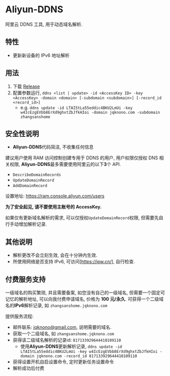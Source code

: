 # Aliyun-DDNS

阿里云 DDNS 工具, 用于动态域名解析.

## 特性

- 更新新设备的 IPv6 地址解析

## 用法

1. 下载 [Release]()
2. 配置参数运行, `ddns <list | update> -id <AccessKey ID> -key <AccessKey> -domain <domain> [-subdomain <subdomain>] [-record_id <record_id>]`
   - e.g. `ddns update -id LTAI5tLa55eddic4BKU2LmUi -key w4IcEzgEVbb8ErXd9ghxtZbJfkHIoi -domain jqknono.com -subdomain zhangsanshome`

## 安全性说明

- **Aliyun-DDNS**代码简洁, 不收集任何信息

建议用户使用 RAM 访问控制创建专用于 DDNS 的用户, 用户权限仅授权 DNS 相关权限, **Aliyun-DDNS**最多需要使用阿里云的以下**3**个 API.

- `DescribeDomainRecords`
- `UpdateDomainRecord`
- `AddDomainRecord`

设置地址: https://ram.console.aliyun.com/users

**为了安全起见, 请不要使用主账号的 AccessKey.**

如果仅有更新域名解析的需求, 可以仅授权`UpdateDomainRecord`权限, 但需要先自行手动增加解析记录.

## 其他说明

- 解析更改不会立刻生效, 会在十分钟内生效.
- 所使用网络是否支持 IPv6, 可访问[https://ipw.cn/], 自行检查.

## 付费服务支持

一级域名的购买繁琐, 并且需要备案, 如您没有自己的一级域名, 但需要一个固定可记忆的解析地址, 可以向我付费申请域名, 价格为 **100 元/永久**. 可获得一个二级域名的**IPv6**解析记录, 如 `zhangsanshome.jqknono.com`

提供服务流程:

- 邮件联系: [jqknono@gmail.com](mailto:jqknono@gmail.com), 说明需要的域名.
- 获取一个二级域名, 如 `zhangsanshome.jqknono.com`
- 获得该二级域名解析的记录id: `817133929644410109110`
  - 使用**Aliyun-DDNS**更新解析记录, `ddns update -id LTAI5tLa55eddic4BKU2LmUi -key w4IcEzgEVbb8ErXd9ghxtZbJfkHIoi -domain jqknono.com -record_id 817133929644410109110`
- 获得设置开机自启设置命令, 定时更新任务设置命令
- 解析成功后付费
